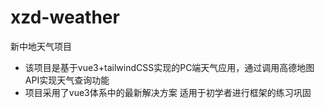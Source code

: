 # xzd-weather
新中地天气项目
* 该项目是基于vue3+tailwindCSS实现的PC端天气应用，通过调用高德地图API实现天气查询功能
* 项目采用了vue3体系中的最新解决方案 适用于初学者进行框架的练习巩固